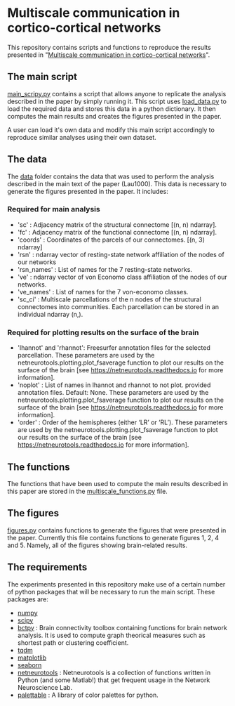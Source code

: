 # Multiscale communication in cortico-cortical networks

This repository contains scripts and functions to reproduce the results presented in "[Multiscale communication in cortico-cortical networks](<https://www.biorxiv.org/content/10.1101/2020.10.02.323030v1>)".

## The main script

[main_scripy.py](main_script.py) contains a script that allows anyone to replicate the analysis described in the paper by simply running it. This script uses [load_data.py](load_data.py) to load the required data and stores this data in a python dictionary. It then computes the main results and creates the figures presented in the paper.

A user can load it's own data and modify this main script accordingly to reproduce similar analyses using their own dataset.

## The data

The [data](data) folder contains the data that was used to perform the analysis described in the main text of the paper (Lau1000). This data is necessary to generate the figures presented in the paper. It includes:

### Required for main analysis

- 'sc' : Adjacency matrix of the structural connectome [(n, n) ndarray].
- 'fc' : Adjacency matrix of the functional connectome [(n, n) ndarray].
- 'coords' : Coordinates of the parcels of our connectomes. [(n, 3) ndarray]
- 'rsn' : ndarray vector of resting-state network affiliation of the nodes
    of our networks
- 'rsn_names' : List of names for the 7 resting-state networks.
- 've' : ndarray vector of von Economo class affiliation of the nodes of our
    networks.
- 've_names' : List of names for the 7 von-economo classes.
- 'sc_ci' : Multiscale parcellations of the n nodes of the structural connectomes into communities. Each parcellation can be stored in an individual ndarray (n,).

### Required for plotting results on the surface of the brain

- 'lhannot' and 'rhannot': Freesurfer annotation files for the selected
    parcellation. These parameters are used by the
    netneurotools.plotting.plot_fsaverage function to plot our results on the surface of the brain
    [see <https://netneurotools.readthedocs.io> for more information].
- 'noplot' : List of names in lhannot and rhannot to not plot.
    provided annotation files. Default: None. These parameters are used by
    the netneurotools.plotting.plot_fsaverage function to plot our results on the surface of the brain
    [see <https://netneurotools.readthedocs.io> for more information].
- 'order' :  Order of the hemispheres (either ‘LR’ or ‘RL’). These parameters
    are used by the netneurotools.plotting.plot_fsaverage function to plot our results on the surface of the brain
    [see <https://netneurotools.readthedocs.io> for more information].

## The functions

The functions that have been used to compute the main results described in this paper are stored in the [multiscale_functions.py](multiscale_functions.py) file.

## The figures

[figures.py](figures.py) contains functions to generate the figures that were presented in the paper. Currently this file contains
functions to generate figures 1, 2, 4 and 5. Namely, all of the figures showing brain-related results.

## The requirements

The experiments presented in this repository make use of a certain number of python packages that will be necessary to run the main script. These packages are:

- [numpy](<https://numpy.org/doc/stable/reference/>)
- [scipy](<https://docs.scipy.org/doc/scipy/reference/>)
- [bctpy](<https://github.com/aestrivex/bctpy>) : Brain connectivity toolbox containing functions for brain network analysis. It is used to compute graph theorical measures such as shortest path or clustering coefficient.
- [tqdm](<https://github.com/tqdm/tqdm>)
- [matplotlib](<https://matplotlib.org/>)
- [seaborn](<https://seaborn.pydata.org/index.html>)
- [netneurotools](<https://github.com/netneurolab/netneurotools>) : Netneurotools is a collection of functions written in Python (and some Matlab!) that get frequent usage in the Network Neuroscience Lab.
- [palettable](<https://github.com/jiffyclub/palettable>) : A library of color palettes for python.
